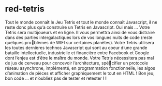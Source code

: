 # red-tetris

Tout le monde connaît le Jeu Tetris et tout le monde connaît Javascript, il ne reste
donc plus qu’a construire un Tetris en Javascript.
Oui mais ...
Votre Tetris sera multijoueurs et en ligne. Il vous permettra ainsi de vous distraire
dans des parties intergalactiques lors de vos longues nuits de code (reste quelques problèmes de WIFI sur certaines planètes).
Votre Tetris utilisera les toutes dernières technos Javascript qui sont au coeur d’une
grande bataille intellectuelle, industrielle et financière entre Facebook et Google dont
l’enjeu est d’être le maître du monde.
Votre Tetris nécessitera pas mal de jus de cerveau pour concevoir l’architecture, spécifier un protocole réseau asynchrone, implémenté, en programmation fonctionnelle,
les algos d’animation de pièces et afficher graphiquement le tout en HTML !
Bon jeu, bon code ... et n’oubliez pas de tester et retester ! !
